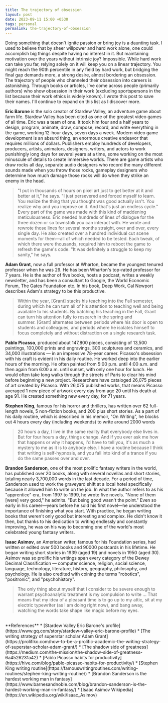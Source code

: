 ```yaml
---
title: The trajectory of obsession
layout: post
date: 2023-09-11 15:00 +0530
tags: personal
permalink: the-trajectory-of-obsession
---
```


Doing something that doesn't ignite passion or bring joy is a daunting task. I used to believe that by sheer willpower and hard work alone, one could accomplish big things despite having no interest in it. But maintaining motivation over the years without intrinsic joy? Impossible. While hard work can take you far, relying solely on it will keep you on a linear trajectory. You might reach the 90th percentile in any field by hard work, but bridging the final gap demands more, a strong desire, almost bordering an obsession. The trajectory of people who channeled their obsession into careers is astonishing. Through books or articles, I've come across people (primarily authors) who show obsession in their work (excluding sportspersons in the list because their work ethics is widely known). I wrote this post to save their names. I'll continue to expand on this list as I discover more.

**Eric Barone** is the solo creator of Stardew Valley, an adventure game about farm life. Stardew Valley has been cited as one of the greatest video games of all time. Eric was a team of one. It took him four and a half years to design, program, animate, draw, compose, record, and write everything in the game, working 12-hour days, seven days a week. Modern video game development is an absurd thing, an enormous creative endeavor that requires millions of dollars. Publishers employ hundreds of developers, producers, artists, animators, designers, writers, and actors to work punishingly long days for several years at a time, some working on the most minuscule of details to create immersive worlds. There are game artists who draw rocks all day, separate audio designers who record the many different sounds made when you throw those rocks, gameplay designers who determine how much damage those rocks will do when they strike an enemy in the head.

> "I put in thousands of hours on pixel art just to get better at it and better at it," he says. "I just persevered and forced myself to learn. You realize the thing that you thought was good actually isn't. You realize why and you improve on it. And that's just an endless cycle." Every part of the game was made with this kind of maddening meticulousness. Eric needed hundreds of lines of dialogue for the three dozen or so townsfolk you can interact with. He wrote and rewrote those lines for several months straight, over and over, every single day. He also created over a hundred individual cut scene moments for them—all of which needed to be tested. Each tweak, of which there were thousands, required him to reboot the game to refresh the game's code. "It was definitely a struggle to keep my sanity," he says.

**Adam Grant**, now a full professor at Wharton, became the youngest tenured professor when he was 29. He has been Wharton's top-rated professor for 7 years. He is the author of five books, hosts a podcast, writes a weekly newsletter, and has been a consultant to Google, the World Economic Forum, The Gates Foundation etc. In his book, Deep Work, Cal Newport describes Adam's strategy to be this productive. 
> Within the year, [Grant] stacks his teaching into the Fall semester, during which he can turn all of his attention to teaching well and being available to his students. By batching his teaching in the Fall, Grant can turn his attention fully to research in the spring and summer. [Grant] alternates between periods where his door is open to students and colleagues, and periods where he isolates himself to focus completely and without distraction on a single research task.

**Pablo Picasso**, produced about 147,800 pieces, consisting of 13,500 paintings, 100,000 prints and engravings, 300 sculptures and ceramics, and 34,000 illustrations — in an impressive 78-year career. Picasso's obsession with his craft is evident in his daily routine. He worked deep into the earlier hours of the morning. He often painted from 5:00 p.m. until 4:00 a.m. and then again from 6:00 a.m. until sunset, with only one hour for lunch. He would often take long walks through the streets of Paris to clear his mind before beginning a new project. Researchers have cataloged 26,075 pieces of art created by Picasso. With 26,075 published works, that means Picasso averaged 1 new piece of artwork every day from age 20 until his death at age 91. He created something new every day, for 71 years.

**Stephen King**, famous for his horror and thrillers, has written over 62 full-length novels, 5 non-fiction books, and 200 plus short stories. As a part of his daily routine, which is described in his memoir, "On Writing", he blocks out 4 hours every day (including weekends) to write around 2000 words
> 20 hours a day, I live in the same reality that everybody else lives in. But for four hours a day, things change. And if you ever ask me how that happens or why it happens, I'd have to tell you, it's as much a mystery to me as it is to anybody else.
> I have a routine because I think that writing is self-hypnosis, and you fall into kind of a trance if you do the same passes over and over.

**Brandon Sanderson**, one of the most prolific fantasy writers in the world, has published over 20 books, along with several novellas and short stories, totaling nearly 3,700,000 words in the last decade. For a period of time, Sanderson used to work the graveyard shift at a local hotel specifically because it allowed him to write on the job. In what the author refers to as his "apprentice" era, from 1997 to 1999, he wrote five novels. "None of them [were] very good," he admits. "But being good wasn't the point." Even so early in his career—years before he sold his first novel—he understood the importance of finishing what you start. With practice, he began writing books that weren't only good but interesting and complex. He didn't know it then, but thanks to his dedication to writing endlessly and constantly improving, he was on his way to becoming one of the world's most celebrated young fantasy writers.

**Isaac Asimov**, an American writer, famous for his Foundation series, had written or edited over 500 books and 90000 postcards in his lifetime. He began writing short stories in 1939 (aged 19) and novels in 1950 (aged 30). Asimov was so prolific his writings span every category of the Dewey Decimal Classification — computer science, religion, social science, language, technology, literature, history, geography, philosophy, and psychology. He is also credited with coining the terms "robotics", "positronic", and "psychohistory".  
> The only thing about myself that I consider to be severe enough to warrant psychoanalytic treatment is my compulsion to write ... That means that my idea of a pleasant time is to go up to my attic, sit at my electric typewriter (as I am doing right now), and bang away, watching the words take shape like magic before my eyes.

<br>
**References**
* [Stardew Valley Eric Barone's profile](https://www.gq.com/story/stardew-valley-eric-barone-profile)
* [The writing strategy of superstar scholar Adam Grant](https://prolifiko.com/how-to-be-a-prolific-academic-the-writing-strategy-of-superstar-scholar-adam-grant/)
* [The shadow side of greatness](https://medium.com/the-mission/the-shadow-side-of-greatness-6a4526231a42)
* [Pablo Picasso habits for productivity](https://hive.com/blog/pablo-picasso-habits-for-productivity/)
* [Stephen King writing routine](https://famouswritingroutines.com/writing-routines/stephen-king-writing-routine/)
* [Brandon Sanderson is the hardest working man in fantasy](https://www.barnesandnoble.com/blog/brandon-sanderson-is-the-hardest-working-man-in-fantasy/)
* [Isaac Asimov Wikipedia](https://en.wikipedia.org/wiki/Isaac_Asimov)
